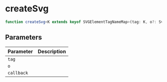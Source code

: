 # createSvg

```ts
function createSvg<K extends keyof SVGElementTagNameMap>(tag: K, o?: SvgElementInfo | string, callback?: (el: SVGElementTagNameMap[K]) => void): SVGElementTagNameMap[K];
```

## Parameters

| Parameter | Description |
|-----------|-------------|
| `tag` | |
| `o` | |
| `callback` | |
